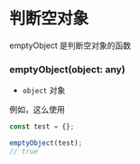 # 判断空对象

emptyObject 是判断空对象的函数

### emptyObject(object: any)

- `object` 对象

例如，这么使用

``` typescript
const test = {};

emptyObject(test); 
// true

```